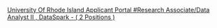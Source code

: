 [University Of Rhode Island Applicant Portal   #Research Associate/Data Analyst II , DataSpark - ( 2 Positions ) ](https://qi.tc/qi/110120)